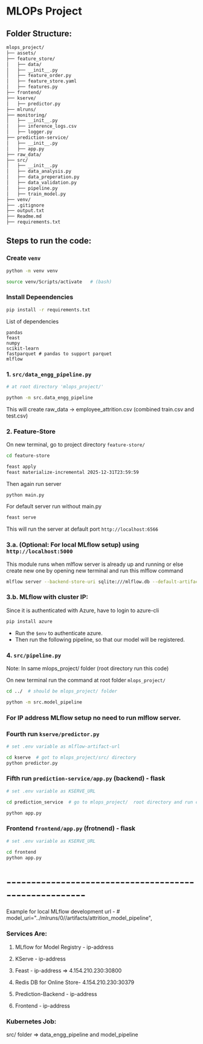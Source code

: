 # MLOPs Project

## Folder Structure:

```bash
mlops_project/
├── assets/
├── feature_store/
│   ├── data/
│   ├── __init__.py
│   ├── feature_order.py
│   ├── feature_store.yaml
│   ├── features.py
├── frontend/
├── kserve/
│   ├── predictor.py
├── mlruns/
├── monitoring/
│   ├── __init__.py
│   ├── inference_logs.csv
│   ├── logger.py
├── prediction-service/
│   ├── __init__.py
│   ├── app.py
├── raw_data/
├── src/
│   ├── __init__.py
│   ├── data_analysis.py
│   ├── data_preperation.py
│   ├── data_validation.py
│   ├── pipeline.py
│   ├── train_model.py
├── venv/
├── .gitignore
├── output.txt
├── Readme.md
├── requirements.txt


```

## Steps to run the code:

### Create `venv`
```bash
python -m venv venv

source venv/Scripts/activate   # (bash)
```

### Install Depeendencies
```bash
pip install -r requirements.txt
```

List of dependencies
```
pandas
feast
numpy
scikit-learn
fastparquet # pandas to support parquet
mlflow
```

### 1. `src/data_engg_pipeline.py`

```bash
# at root directory 'mlops_project/'

python -m src.data_engg_pipeline
```

This will create raw_data -> employee_attrition.csv (combined train.csv and test.csv)

### 2. Feature-Store

On new terminal, go to project directory `feature-store/`

```bash
cd feature-store

feast apply
feast materialize-incremental 2025-12-31T23:59:59
```

Then again run server

```bash
python main.py
```

For default server run without main.py

```bash
feast serve
```

This will run the server at default port `http://localhost:6566`


### 3.a. (Optional: For local MLflow setup) using `http://localhost:5000`

This module runs when mlflow server is already up and running or else create new one by opening new terminal and run this mlflow command

```bash
mlflow server --backend-store-uri sqlite:///mlflow.db --default-artifact-root ./mlruns --host 127.0.0.1 --port 5000
```

### 3.b. MLflow with cluster IP:

Since it is authenticated with Azure, have to login to azure-cli 

```bash
pip install azure
```

- Run the `$env` to authenticate azure.
- Then run the following pipeline, so that our model will be registered.


### 4. `src/pipeline.py`
Note: In same mlops_project/ folder (root directory run this code)


On new terminal run the command at root folder `mlops_project/`
```bash
cd ../  # should be mlops_project/ folder

python -m src.model_pipeline
```


### For IP address MLflow setup no need to run mlflow server.

### Fourth run `kserve/predictor.py`

```bash
# set .env variable as mlflow-artifact-url

cd kserve  # got to mlops_project/src/ directory
python predictor.py
```

### Fifth run `prediction-service/app.py` (backend) - flask

```bash
# set .env variable as KSERVE_URL

cd prediction_service  # go to mlops_project/  root directory and run command there

python app.py
```

### Frontend `frontend/app.py` (frotnend) - flask

```bash
# set .env variable as KSERVE_URL

cd frontend  
python app.py
```

# ------------------------------------------------------

Example for local MLflow development url - # model_uri="../mlruns/0/<run-id>/artifacts/attrition_model_pipeline",


### Services Are:

1. MLflow for Model Registry - ip-address 

2. KServe - ip-address

3. Feast - ip-address   => 4.154.210.230:30800

4. Redis DB for Online Store- 4.154.210.230:30379

5. Prediction-Backend - ip-address

6. Frontend - ip-address


### Kubernetes Job:

src/ folder => data_engg_pipeline and model_pipeline
